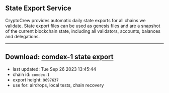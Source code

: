 ## State Export Service
CryptoCrew provides automatic daily state exports for all chains we validate. State export files can be used as genesis files and are a snapshot of the current blockchain state, including all validators, accounts, balances and delegations.

---
**Download: [comdex-1 state export](https://dl.ccvalidators.com/SERVICE/comdex/comdex-1_export_9697637.json)**
---

- last updated: Tue Sep 26 2023 13:45:44
- chain id: `comdex-1`
- export height: `9697637`
- use for: airdrops, local tests, chain recovery
